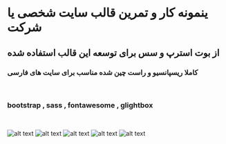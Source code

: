 # ینمونه کار و تمرین قالب سایت شخصی یا شرکت 
## از بوت استرپ و سس برای توسعه این قالب استفاده شده
### کاملا ریسپانسیو و راست چین شده مناسب برای سایت های فارسی

<br/>

###  bootstrap , sass , fontawesome , glightbox

<br/>

![alt text](https://github.com/LashaOn/bootstrap-and-sass-project-rtl/blob/master/images/readme/1.JPG?raw=true)
![alt text](https://github.com/LashaOn/bootstrap-and-sass-project-rtl/blob/master/images/readme/2.JPG?raw=true)
![alt text](https://github.com/LashaOn/bootstrap-and-sass-project-rtl/blob/master/images/readme/3.JPG?raw=true)
![alt text](https://github.com/LashaOn/bootstrap-and-sass-project-rtl/blob/master/images/readme/4.JPG?raw=true)
![alt text](https://github.com/LashaOn/bootstrap-and-sass-project-rtl/blob/master/images/readme/5.JPG?raw=true)

